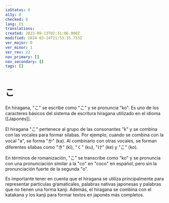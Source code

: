 ```yaml
---
iaStatus: 0
a11y: 0
checked: 0
lang: ES
translations: 
created: 2023-09-13T02:31:06.000Z
modified: 2024-03-14T21:53:35.753Z
ver_major: 0
ver_minor: 1
ver_rev: 22
nav_primary: []
nav_secondary: []
tags: []
---
```

# こ

En hiragana, "こ" se escribe como "こ" y se pronuncia "ko". Es uno de los caracteres básicos del sistema de escritura hiragana utilizado en el idioma [[Japonés]].

El hiragana "こ" pertenece al grupo de las consonantes "k" y se combina con las vocales para formar sílabas. Por ejemplo, cuando se combina con la vocal "a", se forma "か" (ka). Al combinarlo con otras vocales, se forman diferentes sílabas como "き" (ki), "く" (ku), "け" (ke) y "こ" (ko).

En términos de romanización, "こ" se transcribe como "ko" y se pronuncia con una pronunciación similar a la "co" en "coco" en español, pero sin la pronunciación fuerte de la segunda "o".

Es importante tener en cuenta que el hiragana se utiliza principalmente para representar partículas gramaticales, palabras nativas japonesas y palabras que no tienen una forma kanji. Además, el hiragana se combina con el katakana y los kanji para formar textos en japonés más completos.